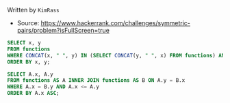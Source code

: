 Written by `KimRass`



- Source: https://www.hackerrank.com/challenges/symmetric-pairs/problem?isFullScreen=true
```sql
SELECT x, y
FROM functions
WHERE CONCAT(x, " ", y) IN (SELECT CONCAT(y, " ", x) FROM functions) AND x <= y
ORDER BY x, y;
```
```sql
SELECT A.x, A.y
FROM functions AS A INNER JOIN functions AS B ON A.y = B.x
WHERE A.x = B.y AND A.x <= A.y
ORDER BY A.x ASC;
```